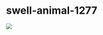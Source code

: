 # swell-animal-1277


 <img align="center" src="https://encrypted-tbn0.gstatic.com/images?q=tbn:ANd9GcT67fasSJ9isFSmRdW7VaF0iaDF1EOmeXVDmQ&usqp=CAU"/>
